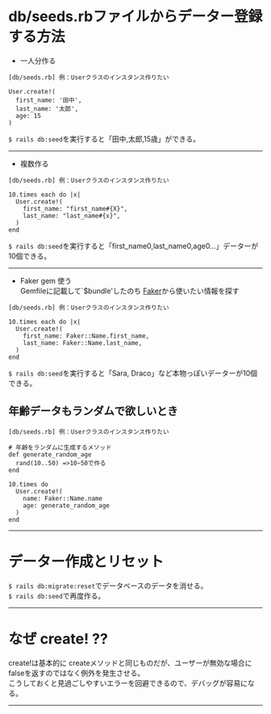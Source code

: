 # db/seeds.rbファイルからデーター登録する方法
- 一人分作る
~~~
[db/seeds.rb] 例：Userクラスのインスタンス作りたい

User.create!(
  first_name: '田中',
  last_name: '太郎',
  age: 15
)
~~~
`$ rails db:seed`を実行すると「田中,太郎,15歳」ができる。
***

- 複数作る
~~~
[db/seeds.rb] 例：Userクラスのインスタンス作りたい

10.times each do |x|
  User.create!(
    first_name: "first_name#{X}",
    last_name: "last_name#{x}",
  )
end
~~~
`$ rails db:seed`を実行すると「first_name0,last_name0,age0...」データーが10個できる。
***

- Faker gem 使う    
Gemfileに記載して`$bundle'したのち [Faker](https://github.com/faker-ruby/faker/tree/main/doc)から使いたい情報を探す
~~~
[db/seeds.rb] 例：Userクラスのインスタンス作りたい

10.times each do |x|
  User.create!(
    first_name: Faker::Name.first_name,
    last_name: Faker::Name.last_name,
  )
end
~~~
`$ rails db:seed`を実行すると「Sara, Draco」など本物っぽいデーターが10個できる。

## 年齢データもランダムで欲しいとき
~~~
[db/seeds.rb] 例：Userクラスのインスタンス作りたい

# 年齢をランダムに生成するメソッド
def generate_random_age
  rand(10..50) =>10~50で作る
end

10.times do 
  User.create!(
    name: Faker::Name.name
    age: generate_random_age
  )
end
~~~
***

# データー作成とリセット
`$ rails db:migrate:reset`でデータベースのデータを消せる。    
`$ rails db:seed`で再度作る。
***

# なぜ create! ??
create!は基本的に createメソッドと同じものだが、ユーザーが無効な場合に falseを返すのではなく例外を発生させる。    
こうしておくと見過ごしやすいエラーを回避できるので、デバッグが容易になる。
***

